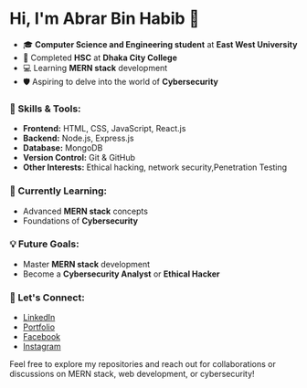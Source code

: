 # Hi, I'm Abrar Bin Habib 👋

- 🎓 **Computer Science and Engineering student** at **East West University**
- 🎒 Completed **HSC**  at **Dhaka City College**
- 💻 Learning **MERN stack** development
- 🛡️ Aspiring to delve into the world of **Cybersecurity**
  
### 🚀 Skills & Tools:
- **Frontend:** HTML, CSS, JavaScript, React.js
- **Backend:** Node.js, Express.js
- **Database:** MongoDB
- **Version Control:** Git & GitHub
- **Other Interests:** Ethical hacking, network security,Penetration Testing

### 🌱 Currently Learning:
- Advanced **MERN stack** concepts
- Foundations of **Cybersecurity**

### 💡 Future Goals:
- Master **MERN stack** development
- Become a **Cybersecurity Analyst** or **Ethical Hacker**
  
### 🔗 Let's Connect:
- [LinkedIn](https://www.linkedin.com/in/abrar-bin-habib-136653251?trk=contact-info )
- [Portfolio](https://abrarportfolio.com/)
- [Facebook](https://www.facebook.com/abrar.binhabib.473)
- [Instagram](https://www.instagram.com/abrar_bin.habib/)

  
Feel free to explore my repositories and reach out for collaborations or discussions on MERN stack, web development, or cybersecurity!



<!--
**abrarbinhabib003/abrarbinhabib003** is a ✨ _special_ ✨ repository because its `README.md` (this file) appears on your GitHub profile.

Here are some ideas to get you started:

- 🔭 I’m currently working on ...
- 🌱 I’m currently learning ...
- 👯 I’m looking to collaborate on ...
- 🤔 I’m looking for help with ...
- 💬 Ask me about ...
- 📫 How to reach me: ...
- 😄 Pronouns: ...
- ⚡ Fun fact: ...
-->

